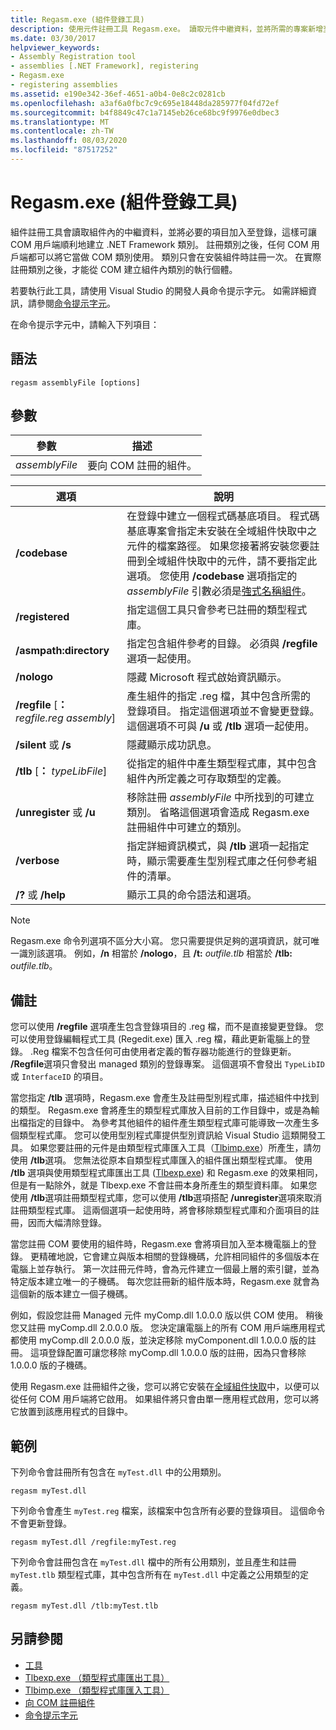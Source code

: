 ```yaml
---
title: Regasm.exe (組件登錄工具)
description: 使用元件註冊工具 Regasm.exe。 讀取元件中繼資料，並將所需的專案新增至登錄，讓 COM 用戶端能夠建立 .NET 類別。
ms.date: 03/30/2017
helpviewer_keywords:
- Assembly Registration tool
- assemblies [.NET Framework], registering
- Regasm.exe
- registering assemblies
ms.assetid: e190e342-36ef-4651-a0b4-0e8c2c0281cb
ms.openlocfilehash: a3af6a0fbc7c9c695e18448da285977f04fd72ef
ms.sourcegitcommit: b4f8849c47c1a7145eb26ce68bc9f9976e0dbec3
ms.translationtype: MT
ms.contentlocale: zh-TW
ms.lasthandoff: 08/03/2020
ms.locfileid: "87517252"
---
```

# <a name="regasmexe-assembly-registration-tool"></a>Regasm.exe (組件登錄工具)

組件註冊工具會讀取組件內的中繼資料，並將必要的項目加入至登錄，這樣可讓 COM 用戶端順利地建立 .NET Framework 類別。 註冊類別之後，任何 COM 用戶端都可以將它當做 COM 類別使用。 類別只會在安裝組件時註冊一次。 在實際註冊類別之後，才能從 COM 建立組件內類別的執行個體。

若要執行此工具，請使用 Visual Studio 的開發人員命令提示字元。 如需詳細資訊，請參閱[命令提示字元](developer-command-prompt-for-vs.md)。

在命令提示字元中，請輸入下列項目：

## <a name="syntax"></a>語法

```console
regasm assemblyFile [options]
```

## <a name="parameters"></a>參數

|參數|描述|
|---------------|-----------------|
|*assemblyFile*|要向 COM 註冊的組件。|

|選項|說明|
|------------|-----------------|
|**/codebase**|在登錄中建立一個程式碼基底項目。 程式碼基底專案會指定未安裝在全域組件快取中之元件的檔案路徑。 如果您接著將安裝您要註冊到全域組件快取中的元件，請不要指定此選項。 您使用 **/codebase** 選項指定的 *assemblyFile* 引數必須是[強式名稱組件](../../standard/assembly/strong-named.md)。|
|**/registered**|指定這個工具只會參考已註冊的類型程式庫。|
|**/asmpath:directory**|指定包含組件參考的目錄。 必須與 **/regfile** 選項一起使用。|
|**/nologo**|隱藏 Microsoft 程式啟始資訊顯示。|
|**/regfile** [**：** *regfile.reg assembly*]|產生組件的指定 .reg 檔，其中包含所需的登錄項目。 指定這個選項並不會變更登錄。 這個選項不可與 **/u** 或 **/tlb** 選項一起使用。|
|**/silent** 或 **/s**|隱藏顯示成功訊息。|
|**/tlb** [**：** *typeLibFile*]|從指定的組件中產生類型程式庫，其中包含組件內所定義之可存取類型的定義。|
|**/unregister** 或 **/u**|移除註冊 *assemblyFile* 中所找到的可建立類別。 省略這個選項會造成 Regasm.exe 註冊組件中可建立的類別。|
|**/verbose**|指定詳細資訊模式，與 **/tlb** 選項一起指定時，顯示需要產生型別程式庫之任何參考組件的清單。|
|**/?** 或 **/help**|顯示工具的命令語法和選項。|

> [!NOTE]
> Regasm.exe 命令列選項不區分大小寫。 您只需要提供足夠的選項資訊，就可唯一識別該選項。 例如，**/n** 相當於 **/nologo**，且 **/t:** *outfile.tlb* 相當於 **/tlb:** *outfile.tlb*。

## <a name="remarks"></a>備註

您可以使用 **/regfile** 選項產生包含登錄項目的 .reg 檔，而不是直接變更登錄。 您可以使用登錄編輯程式工具 (Regedit.exe) 匯入 .reg 檔，藉此更新電腦上的登錄。 .Reg 檔案不包含任何可由使用者定義的暫存器功能進行的登錄更新。 **/Regfile**選項只會發出 managed 類別的登錄專案。 這個選項不會發出 `TypeLibID` 或 `InterfaceID` 的項目。

當您指定 **/tlb** 選項時，Regasm.exe 會產生及註冊型別程式庫，描述組件中找到的類型。 Regasm.exe 會將產生的類型程式庫放入目前的工作目錄中，或是為輸出檔指定的目錄中。 為參考其他組件的組件產生類型程式庫可能導致一次產生多個類型程式庫。 您可以使用型別程式庫提供型別資訊給 Visual Studio 這類開發工具。 如果您要註冊的元件是由類型程式庫匯入工具（[Tlbimp.exe](tlbimp-exe-type-library-importer.md)）所產生，請勿使用 **/tlb**選項。 您無法從原本自類型程式庫匯入的組件匯出類型程式庫。 使用 **/tlb** 選項與使用類型程式庫匯出工具 ([Tlbexp.exe](tlbexp-exe-type-library-exporter.md)) 和 Regasm.exe 的效果相同，但是有一點除外，就是 Tlbexp.exe 不會註冊本身所產生的類型資料庫。  如果您使用 **/tlb**選項註冊類型程式庫，您可以使用 **/tlb**選項搭配 **/unregister**選項來取消註冊類型程式庫。 這兩個選項一起使用時，將會移除類型程式庫和介面項目的註冊，因而大幅清除登錄。

當您註冊 COM 要使用的組件時，Regasm.exe 會將項目加入至本機電腦上的登錄。 更精確地說，它會建立與版本相關的登錄機碼，允許相同組件的多個版本在電腦上並存執行。 第一次註冊元件時，會為元件建立一個最上層的索引鍵，並為特定版本建立唯一的子機碼。 每次您註冊新的組件版本時，Regasm.exe 就會為這個新的版本建立一個子機碼。

例如，假設您註冊 Managed 元件 myComp.dll 1.0.0.0 版以供 COM 使用。 稍後您又註冊 myComp.dll 2.0.0.0 版。 您決定讓電腦上的所有 COM 用戶端應用程式都使用 myComp.dll 2.0.0.0 版，並決定移除 myComponent.dll 1.0.0.0 版的註冊。 這項登錄配置可讓您移除 myComp.dll 1.0.0.0 版的註冊，因為只會移除 1.0.0.0 版的子機碼。

使用 Regasm.exe 註冊組件之後，您可以將它安裝在[全域組件快取](../app-domains/gac.md)中，以便可以從任何 COM 用戶端將它啟用。 如果組件將只會由單一應用程式啟用，您可以將它放置到該應用程式的目錄中。

## <a name="examples"></a>範例

下列命令會註冊所有包含在 `myTest.dll` 中的公用類別。

```console
regasm myTest.dll
```

下列命令會產生 `myTest.reg` 檔案，該檔案中包含所有必要的登錄項目。 這個命令不會更新登錄。

```console
regasm myTest.dll /regfile:myTest.reg
```

下列命令會註冊包含在 `myTest.dll` 檔中的所有公用類別，並且產生和註冊 `myTest.tlb` 類型程式庫，其中包含所有在 `myTest.dll` 中定義之公用類型的定義。

```console
regasm myTest.dll /tlb:myTest.tlb
```

## <a name="see-also"></a>另請參閱

- [工具](index.md)
- [Tlbexp.exe （類型程式庫匯出工具）](tlbexp-exe-type-library-exporter.md)
- [Tlbimp.exe （類型程式庫匯入工具）](tlbimp-exe-type-library-importer.md)
- [向 COM 註冊組件](../interop/registering-assemblies-with-com.md)
- [命令提示字元](developer-command-prompt-for-vs.md)
